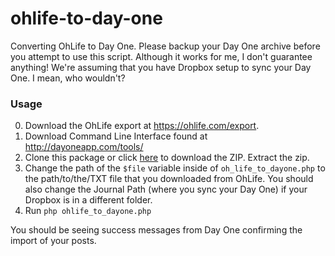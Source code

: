 ohlife-to-day-one
=================

Converting OhLife to Day One. Please backup your Day One archive before you attempt to use this script. Although it works for me, I don't guarantee anything!
We're assuming that you have Dropbox setup to sync your Day One. I mean, who wouldn't?

### Usage
0. Download the OhLife export at <https://ohlife.com/export>.
1. Download Command Line Interface found at <http://dayoneapp.com/tools/>
2. Clone this package or click [here](https://github.com/srtfisher/ohlife-to-day-one/archive/master.zip) to download the ZIP. Extract the zip.
3. Change the path of the `$file` variable inside of `oh_life_to_dayone.php` to the path/to/the/TXT file that you downloaded from OhLife. You should also change the Journal Path (where you sync your Day One) if your Dropbox is in a different folder.
4. Run `php ohlife_to_dayone.php`

You should be seeing success messages from Day One confirming the import of your posts.

